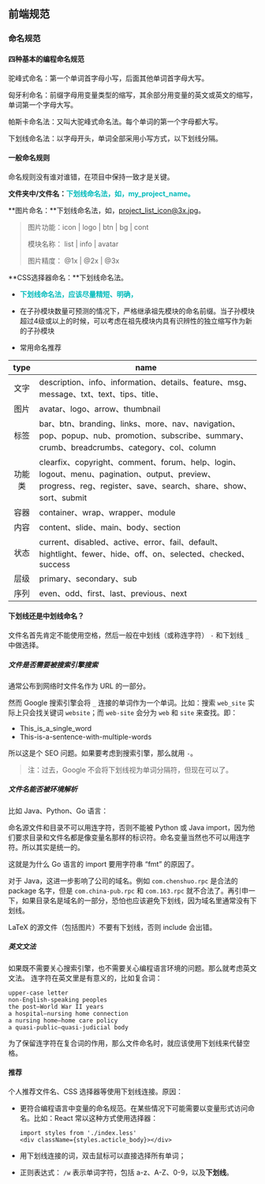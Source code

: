 ## 前端规范

### 命名规范

#### 四种基本的编程命名规范

驼峰式命名：第一个单词首字母小写，后面其他单词首字母大写。

匈牙利命名：前缀字母用变量类型的缩写，其余部分用变量的英文或英文的缩写，单词第一个字母大写。

帕斯卡命名法：又叫大驼峰式命名法。每个单词的第一个字母都大写。

下划线命名法：以字母开头，单词全部采用小写方式，以下划线分隔。

#### 一般命名规则

命名规则没有谁对谁错，在项目中保持一致才是关键。

**文件夹中/文件名：**<b style="color:#0bb;">下划线命名法，如，my_project_name。</b>

**图片命名：**下划线命名法，如，project_list_icon@3x.jpg。

>  图片功能：icon | logo | btn | bg | cont
>
> 模块名称： list | info | avatar
>
> 图片精度： @1x | @2x | @3x

**CSS选择器命名：**下划线命名法。

* <b style="color:#0bb">下划线命名法，应该尽量精短、明确，</b>

* 在子孙模块数量可预测的情况下，严格继承祖先模块的命名前缀。当子孙模块超过4级或以上的时候，可以考虑在祖先模块内具有识辨性的独立缩写作为新的子孙模块

* 常用命名推荐


| type | name                                 |
| :--------------------: | ----------------------------------------|
| 文字 | description、info、information、details、feature、msg、message、txt、text、tips、title、 |
| 图片              | avatar、logo、arrow、thumbnail          |
| 标签                  | bar、btn、branding、links、more、nav、navigation、pop、popup、nub、promotion、subscribe、summary、crumb、breadcrumbs、category、col、column |
| 功能类 | clearfix、copyright、comment、forum、help、login、logout、menu、pagination、output、preview、progress、reg、register、save、search、share、show、sort、submit |
| 容器          | container、wrap、wrapper、module         |
| 内容            | content、slide、main、body、section                          |
| 状态           | current、disabled、active、error、fail、default、hightlight、fewer、hide、off、on、selected、checked、success |
| 层级                 | primary、secondary、sub              |
| 序列           | even、odd、first、last、previous、next |

#### 下划线还是中划线命名？

文件名首先肯定不能使用空格，然后一般在中划线（或称连字符） `-` 和下划线 `_` 中做选择。

##### 文件是否需要被搜索引擎搜索

通常公布到网络时文件名作为 URL 的一部分。

然而 Google 搜索引擎会将 `_` 连接的单词作为一个单词。比如：搜索 `web_site` 实际上只会找关键词 `website`；而 `web-site` 会分为 `web` 和 `site` 来查找。即：

- This_is_a_single_word
- This-is-a-sentence-with-multiple-words

所以这是个 SEO 问题。如果要考虑到搜索引擎，那么就用 `-`。

> 注：过去，Google 不会将下划线视为单词分隔符，但现在可以了。

##### 文件名能否被环境解析

比如 Java、Python、Go 语言：

命名源文件和目录不可以用连字符，否则不能被 Python 或 Java import，因为他们要求目录和文件名都是像变量名那样的标识符。命名变量当然也不可以用连字符。所以其实是统一的。

这就是为什么 Go 语言的 import 要用字符串 “fmt” 的原因了。

对于 Java，这进一步影响了公司的域名。例如 `com.chenshuo.rpc` 是合法的 package 名字，但是 `com.china-pub.rpc` 和 `com.163.rpc` 就不合法了。再引申一下，如果目录名是域名的一部分，恐怕也应该避免下划线，因为域名里通常没有下划线。

LaTeX 的源文件（包括图片）不要有下划线，否则 include 会出错。

##### 英文文法

如果既不需要关心搜索引擎，也不需要关心编程语言环境的问题。那么就考虑英文文法。 连字符在英文里是有意义的，比如复合词：

```shell
upper-case letter
non-English-speaking peoples
the post–World War II years
a hospital–nursing home connection
a nursing home–home care policy
a quasi-public–quasi-judicial body
```


为了保留连字符在复合词的作用，那么文件命名时，就应该使用下划线来代替空格。

#### 推荐

个人推荐文件名、CSS 选择器等使用下划线连接。原因：

* 更符合编程语言中变量的命名规范。在某些情况下可能需要以变量形式访问命名。比如：React 常以这种方式使用选择器：

  ```react
  import styles from './index.less'
  <div className={styles.acticle_body}></div>
  ```

* 用下划线连接的词，双击鼠标可以直接选择所有单词；

* 正则表达式： `/w` 表示单词字符，包括 a-z、A-Z、0-9，以及**下划线**。

